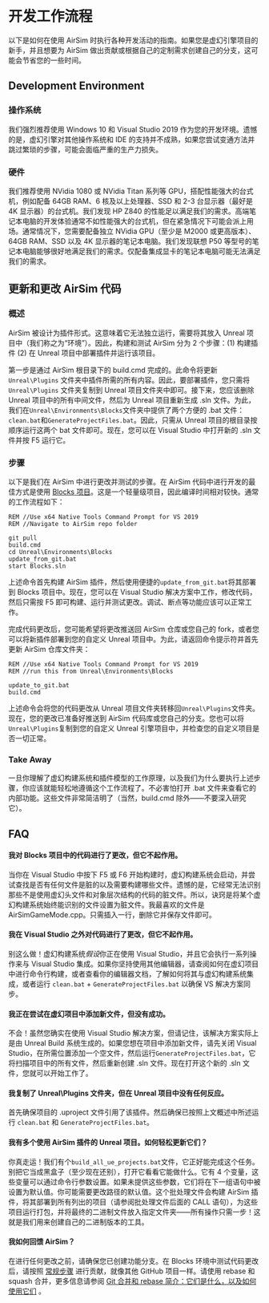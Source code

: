 # 开发工作流程

以下是如何在使用 AirSim 时执行各种开发活动的指南。如果您是虚幻引擎项目的新手，并且想要为 AirSim 做出贡献或根据自己的定制需求创建自己的分支，这可能会节省您的一些时间。

## Development Environment
### 操作系统
我们强烈推荐使用 Windows 10 和 Visual Studio 2019 作为您的开发环境。遗憾的是，虚幻引擎对其他操作系统和 IDE 的支持并不成熟，如果您尝试变通方法并跳过繁琐的步骤，可能会面临严重的生产力损失。


### 硬件

我们推荐使用 NVidia 1080 或 NVidia Titan 系列等 GPU，搭配性能强大的台式机，例如配备 64GB RAM、6 核及以上处理器、SSD 和 2-3 台显示器（最好是 4K 显示器）的台式机。我们发现 HP Z840 的性能足以满足我们的需求。高端笔记本电脑的开发体验通常不如性能强大的台式机，但在紧急情况下可能会派上用场。通常情况下，您需要配备独立 NVidia GPU（至少是 M2000 或更高版本）、64GB RAM、SSD 以及 4K 显示器的笔记本电脑。我们发现联想 P50 等型号的笔记本电脑能够很好地满足我们的需求。仅配备集成显卡的笔记本电脑可能无法满足我们的需求。


## 更新和更改 AirSim 代码

### 概述
AirSim 被设计为插件形式。这意味着它无法独立运行，需要将其放入 Unreal 项目中（我们称之为“环境”）。因此，构建和测试 AirSim 分为 2 个步骤：(1) 构建插件 (2) 在 Unreal 项目中部署插件并运行该项目。


第一步是通过 AirSim 根目录下的 build.cmd 完成的。此命令将更新 `Unreal\Plugins` 文件夹中插件所需的所有内容。因此，要部署插件，您只需将 `Unreal\Plugins` 文件夹复制到 Unreal 项目文件夹中即可。接下来，您应该删除 Unreal 项目中的所有中间文件，然后为 Unreal 项目重新生成 .sln 文件。为此，我们在`Unreal\Environments\Blocks`文件夹中提供了两个方便的 .bat 文件：`clean.bat`和`GenerateProjectFiles.bat`。因此，只需从 Unreal 项目的根目录按顺序运行这两个 bat 文件即可。现在，您可以在 Visual Studio 中打开新的 .sln 文件并按 F5 运行它。


### 步骤

以下是我们在 AirSim 中进行更改并测试的步骤。在 AirSim 代码中进行开发的最佳方式是使用 [Blocks 项目](unreal_blocks.md)。这是一个轻量级项目，因此编译时间相对较快。通常的工作流程如下：


```
REM //Use x64 Native Tools Command Prompt for VS 2019
REM //Navigate to AirSim repo folder

git pull                          
build.cmd                        
cd Unreal\Environments\Blocks         
update_from_git.bat
start Blocks.sln
```

上述命令首先构建 AirSim 插件，然后使用便捷的`update_from_git.bat`将其部署到 Blocks 项目中。现在，您可以在 Visual Studio 解决方案中工作，修改代码，然后只需按 F5 即可构建、运行并测试更改。调试、断点等功能应该可以正常工作。


完成代码更改后，您可能希望将更改推送回 AirSim 仓库或您自己的 fork，或者您可以将新插件部署到您的自定义 Unreal 项目中。为此，请返回命令提示符并首先更新 AirSim 仓库文件夹：



```
REM //Use x64 Native Tools Command Prompt for VS 2019
REM //run this from Unreal\Environments\Blocks 

update_to_git.bat
build.cmd
```

上述命令会将您的代码更改从 Unreal 项目文件夹转移回`Unreal\Plugins`文件夹。现在，您的更改已准备好推送到 AirSim 代码库或您自己的分支。您也可以将`Unreal\Plugins`复制到您的自定义 Unreal 引擎项目中，并检查您的自定义项目是否一切正常。


### Take Away

一旦你理解了虚幻构建系统和插件模型的工作原理，以及我们为什么要执行上述步骤，你应该就能轻松地遵循这个工作流程了。不必害怕打开 .bat 文件来查看它的内部功能。这些文件非常简洁明了（当然，build.cmd 除外——不要深入研究它）。


## FAQ

#### 我对 Blocks 项目中的代码进行了更改，但它不起作用。
当你在 Visual Studio 中按下 F5 或 F6 开始构建时，虚幻构建系统会启动，并尝试查找是否有任何文件是脏的以及需要构建哪些文件。遗憾的是，它经常无法识别那些不是使用虚幻头文件和对象层次结构的代码的脏文件。所以，诀窍是将某个虚幻构建系统始终能识别的文件设置为脏文件。我最喜欢的文件是 AirSimGameMode.cpp。只需插入一行，删除它并保存文件即可。


#### 我在 Visual Studio 之外对代码进行了更改，但它不起作用。

别这么做！虚幻构建系统*假设*你正在使用 Visual Studio，并且它会执行一系列操作来与 Visual Studio 集成。如果你坚持使用其他编辑器，请查阅如何在虚幻项目中进行命令行构建，或者查看你的编辑器文档，了解如何将其与虚幻构建系统集成，或者运行 `clean.bat` + `GenerateProjectFiles.bat` 以确保 VS 解决方案同步。


#### 我正在尝试在虚幻项目中添加新文件，但没有成功。

不会！虽然您确实在使用 Visual Studio 解决方案，但请记住，该解决方案实际上是由 Unreal Build 系统生成的。如果您想在项目中添加新文件，请先关闭 Visual Studio，在所需位置添加一个空文件，然后运行`GenerateProjectFiles.bat`，它将扫描项目中的所有文件，然后重新创建 .sln 文件。现在打开这个新的 .sln 文件，您就可以开始工作了。


#### 我复制了 Unreal\Plugins 文件夹，但在 Unreal 项目中没有任何反应。

首先确保项目的 .uproject 文件引用了该插件。然后确保已按照上文概述中所述运行 `clean.bat` 和 `GenerateProjectFiles.bat`。


#### 我有多个使用 AirSim 插件的 Unreal 项目。如何轻松更新它们？

你真走运！我们有个`build_all_ue_projects.bat`文件，它正好能完成这个任务。别把它当成黑盒子（至少现在还别），打开它看看它能做什么。它有 4 个变量，这些变量可以通过命令行参数设置。如果未提供这些参数，它们将在下一组语句中被设置为默认值。你可能需要更改路径的默认值。这个批处理文件会构建 AirSim 插件，将其部署到所有列出的项目（请参阅批处理文件后面的 CALL 语句），为这些项目运行打包，并将最终的二进制文件放入指定文件夹——所有操作只需一步！这就是我们用来创建自己的二进制版本的工具。


#### 我如何回馈 AirSim？

在进行任何更改之前，请确保您已创建功能分支。在 Blocks 环境中测试代码更改后，请按照 [常规步骤](https://akrabat.com/the-beginners-guide-to-contributing-to-a-github-project/) 进行贡献，就像其他 GitHub 项目一样。请使用 rebase 和 squash 合并，更多信息请参阅 [Git 合并和 rebase 简介：它们是什么，以及如何使用它们](https://www.freecodecamp.org/news/an-introduction-to-git-merge-and-rebase-what-they-are-and-how-to-use-them-131b863785f/) 。




